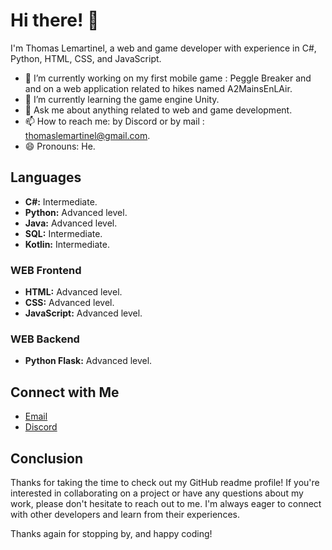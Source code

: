 
<link rel="stylesheet" href="https://cdnjs.cloudflare.com/ajax/libs/font-awesome/4.7.0/css/font-awesome.min.css">

# Hi there! 👋

I'm Thomas Lemartinel, a web and game developer with experience in C#, Python, HTML, CSS, and JavaScript. 

- 🔭 I’m currently working on my first mobile game : Peggle Breaker and and on a web application related to hikes named A2MainsEnLAir.
- 🌱 I’m currently learning the game engine Unity.
- 💬 Ask me about anything related to web and game development.
- 📫 How to reach me: by Discord or by mail : thomaslemartinel@gmail.com.
- 😄 Pronouns: He.


## Languages
- <i class="fa fa-csharp"></i> **C#:** Intermediate.
- <i class="fa fa-python"></i> **Python:** Advanced level.
- <i class="fa fa-java"></i> **Java:** Advanced level.
- <i class="fa fa-sql"></i> **SQL:** Intermediate.
- <i class="fa fa-kotlin"></i> **Kotlin:** Intermediate.


### WEB Frontend
- <i class="fa fa-html5"></i> **HTML:** Advanced level.
- <i class="fa fa-css3-alt"></i> **CSS:** Advanced level.
- <i class="fa fa-js"></i> **JavaScript:** Advanced level.

### WEB Backend
- <i class="fa fa-flask"></i> **Python Flask:** Advanced level.


## Connect with Me

- [Email](mailto:thomaslemartinel@gmail.com)
- [Discord](https://discord.com/invite/kcS4TzjFhv)

## Conclusion
Thanks for taking the time to check out my GitHub readme profile! If you're interested in collaborating on a project or have any questions about my work, please don't hesitate to reach out to me. I'm always eager to connect with other developers and learn from their experiences.

Thanks again for stopping by, and happy coding!
